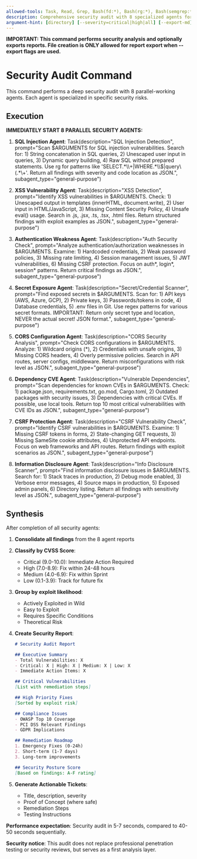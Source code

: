 ```yaml
---
allowed-tools: Task, Read, Grep, Bash(fd:*), Bash(rg:*), Bash(semgrep:*), Write
description: Comprehensive security audit with 8 specialized agents for critical vulnerabilities
argument-hint: [directory] [--severity=critical|high|all] [--export-md] [--export-json] [--export-html] [--export-all] [--export-dir=path]
---
```


**IMPORTANT: This command performs security analysis and optionally exports reports. File creation is ONLY allowed for report export when --export flags are used.**

# Security Audit Command

This command performs a deep security audit with 8 parallel-working agents. Each agent is specialized in specific security risks.

## Execution

**IMMEDIATELY START 8 PARALLEL SECURITY AGENTS:**

1. **SQL Injection Agent**: Task(description="SQL Injection Detection", prompt="Scan $ARGUMENTS for SQL injection vulnerabilities. Search for: 1) String concatenation in SQL queries, 2) Unescaped user input in queries, 3) Dynamic query building, 4) Raw SQL without prepared statements. Use rg for patterns like 'SELECT.*\\+|WHERE.*\\$|query\\(.*\\+'. Return all findings with severity and code location as JSON.", subagent_type="general-purpose")

2. **XSS Vulnerability Agent**: Task(description="XSS Detection", prompt="Identify XSS vulnerabilities in $ARGUMENTS. Check: 1) Unescaped output in templates (innerHTML, document.write), 2) User input in HTML/JavaScript, 3) Missing Content Security Policy, 4) Unsafe eval() usage. Search in .js, .jsx, .ts, .tsx, .html files. Return structured findings with exploit examples as JSON.", subagent_type="general-purpose")

3. **Authentication Weakness Agent**: Task(description="Auth Security Check", prompt="Analyze authentication/authorization weaknesses in $ARGUMENTS. Examine: 1) Hardcoded credentials, 2) Weak password policies, 3) Missing rate limiting, 4) Session management issues, 5) JWT vulnerabilities, 6) Missing CSRF protection. Focus on auth*, login*, session* patterns. Return critical findings as JSON.", subagent_type="general-purpose")

4. **Secret Exposure Agent**: Task(description="Secret/Credential Scanner", prompt="Find exposed secrets in $ARGUMENTS. Scan for: 1) API keys (AWS, Azure, GCP), 2) Private keys, 3) Passwords/tokens in code, 4) Database credentials, 5) .env files in Git. Use regex patterns for various secret formats. IMPORTANT: Return only secret type and location, NEVER the actual secret! JSON format.", subagent_type="general-purpose")

5. **CORS Configuration Agent**: Task(description="CORS Security Analysis", prompt="Check CORS configurations in $ARGUMENTS. Analyze: 1) Wildcard origins (*), 2) Credentials with unsafe origins, 3) Missing CORS headers, 4) Overly permissive policies. Search in API routes, server configs, middleware. Return misconfigurations with risk level as JSON.", subagent_type="general-purpose")

6. **Dependency CVE Agent**: Task(description="Vulnerable Dependencies", prompt="Scan dependencies for known CVEs in $ARGUMENTS. Check: 1) package.json, requirements.txt, go.mod, Cargo.toml, 2) Outdated packages with security issues, 3) Dependencies with critical CVEs. If possible, use local tools. Return top 10 most critical vulnerabilities with CVE IDs as JSON.", subagent_type="general-purpose")

7. **CSRF Protection Agent**: Task(description="CSRF Vulnerability Check", prompt="Identify CSRF vulnerabilities in $ARGUMENTS. Examine: 1) Missing CSRF tokens in forms, 2) State-changing GET requests, 3) Missing SameSite cookie attributes, 4) Unprotected API endpoints. Focus on web frameworks and API routes. Return findings with exploit scenarios as JSON.", subagent_type="general-purpose")

8. **Information Disclosure Agent**: Task(description="Info Disclosure Scanner", prompt="Find information disclosure issues in $ARGUMENTS. Search for: 1) Stack traces in production, 2) Debug mode enabled, 3) Verbose error messages, 4) Source maps in production, 5) Exposed admin panels, 6) Directory listing. Return all findings with sensitivity level as JSON.", subagent_type="general-purpose")

## Synthesis

After completion of all security agents:

1. **Consolidate all findings** from the 8 agent reports
2. **Classify by CVSS Score**:
   - Critical (9.0-10.0): Immediate Action Required
   - High (7.0-8.9): Fix within 24-48 hours
   - Medium (4.0-6.9): Fix within Sprint
   - Low (0.1-3.9): Track for future fix

3. **Group by exploit likelihood**:
   - Actively Exploited in Wild
   - Easy to Exploit
   - Requires Specific Conditions
   - Theoretical Risk

4. **Create Security Report**:
   ```markdown
   # Security Audit Report
   
   ## Executive Summary
   - Total Vulnerabilities: X
   - Critical: X | High: X | Medium: X | Low: X
   - Immediate Action Items: X
   
   ## Critical Vulnerabilities
   [List with remediation steps]
   
   ## High Priority Fixes
   [Sorted by exploit risk]
   
   ## Compliance Issues
   - OWASP Top 10 Coverage
   - PCI DSS Relevant Findings
   - GDPR Implications
   
   ## Remediation Roadmap
   1. Emergency Fixes (0-24h)
   2. Short-term (1-7 days)
   3. Long-term improvements
   
   ## Security Posture Score
   [Based on findings: A-F rating]
   ```

5. **Generate Actionable Tickets**:
   - Title, description, severity
   - Proof of Concept (where safe)
   - Remediation Steps
   - Testing Instructions

**Performance expectation**: Security audit in 5-7 seconds, compared to 40-50 seconds sequentially.

**Security notice**: This audit does not replace professional penetration testing or security reviews, but serves as a first analysis layer.